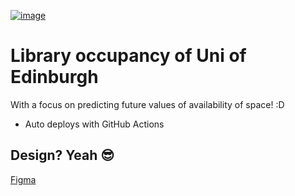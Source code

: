 [![image](https://user-images.githubusercontent.com/38633386/201501056-d43cf964-ecb8-4faf-8640-fb3e1d549345.png)](https://library.tomasmaillo.com/)

# Library occupancy of Uni of Edinburgh

With a focus on predicting future values of availability of space! :D

- Auto deploys with GitHub Actions

## Design? Yeah 😎

[Figma](https://www.figma.com/file/jN5R8zh98eOhWbeqh9HFjy/library-occupancy?node-id=0%3A1)
